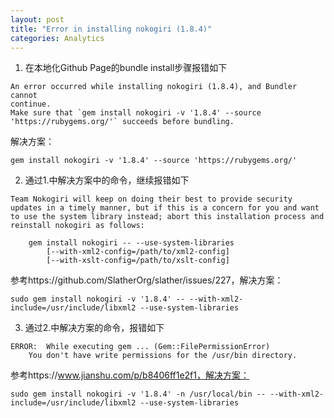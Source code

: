 ```yaml
---
layout: post
title: "Error in installing nokogiri (1.8.4)"
categories: Analytics
---
```


1. 在本地化Github Page的bundle install步骤报错如下
```
An error occurred while installing nokogiri (1.8.4), and Bundler cannot
continue.
Make sure that `gem install nokogiri -v '1.8.4' --source
'https://rubygems.org/'` succeeds before bundling.
```
解决方案：
```
gem install nokogiri -v '1.8.4' --source 'https://rubygems.org/'
```

2. 通过1.中解决方案中的命令，继续报错如下
```
Team Nokogiri will keep on doing their best to provide security
updates in a timely manner, but if this is a concern for you and want
to use the system library instead; abort this installation process and
reinstall nokogiri as follows:

    gem install nokogiri -- --use-system-libraries
        [--with-xml2-config=/path/to/xml2-config]
        [--with-xslt-config=/path/to/xslt-config]
```
参考https://github.com/SlatherOrg/slather/issues/227，解决方案：
```
sudo gem install nokogiri -v '1.8.4' -- --with-xml2-include=/usr/include/libxml2 --use-system-libraries
```

3. 通过2.中解决方案的命令，报错如下
```
ERROR:  While executing gem ... (Gem::FilePermissionError)
    You don't have write permissions for the /usr/bin directory.
```
参考https://www.jianshu.com/p/b8406ff1e2f1，解决方案：
```
sudo gem install nokogiri -v '1.8.4' -n /usr/local/bin -- --with-xml2-include=/usr/include/libxml2 --use-system-libraries
```
